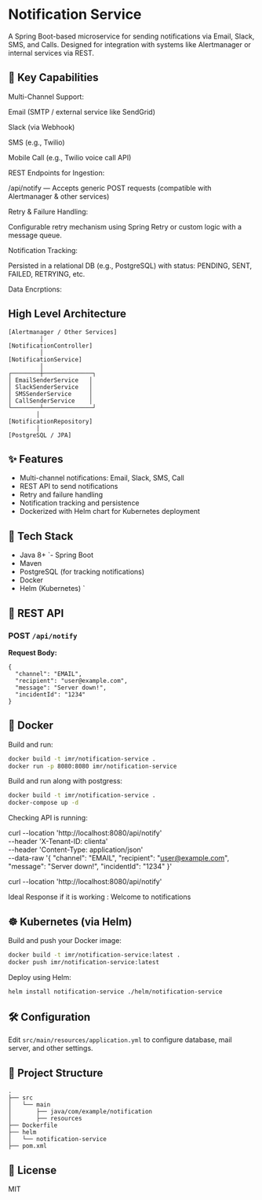# Notification Service

A Spring Boot-based microservice for sending notifications via Email, Slack, SMS, and Calls. Designed for integration with systems like Alertmanager or internal services via REST.

## 🔧 Key Capabilities

Multi-Channel Support:

Email (SMTP / external service like SendGrid)

Slack (via Webhook)

SMS (e.g., Twilio)

Mobile Call (e.g., Twilio voice call API)

REST Endpoints for Ingestion:

/api/notify — Accepts generic POST requests (compatible with Alertmanager & other services)

Retry & Failure Handling:

Configurable retry mechanism using Spring Retry or custom logic with a message queue.

Notification Tracking:

Persisted in a relational DB (e.g., PostgreSQL) with status: PENDING, SENT, FAILED, RETRYING, etc.

Data Encrptions:



## High Level Architecture

```
[Alertmanager / Other Services]
         │
[NotificationController]
         │
[NotificationService]
         │
┌────────┼──────────────┐
│ EmailSenderService   │
│ SlackSenderService   │
│ SMSSenderService     │
│ CallSenderService    │
└────────┴──────────────┘
        │
[NotificationRepository]
        │
[PostgreSQL / JPA]
```
## ✨ Features

- Multi-channel notifications: Email, Slack, SMS, Call
- REST API to send notifications
- Retry and failure handling
- Notification tracking and persistence
- Dockerized with Helm chart for Kubernetes deployment

## 🚀 Tech Stack

- Java 8+
`- Spring Boot
- Maven
- PostgreSQL (for tracking notifications)
- Docker
- Helm (Kubernetes)
`
## 🧪 REST API

### POST `/api/notify`

**Request Body:**

```
{
  "channel": "EMAIL",
  "recipient": "user@example.com",
  "message": "Server down!",
  "incidentId": "1234"
}
```

## 🐳 Docker

Build and run:

```bash
docker build -t imr/notification-service .
docker run -p 8080:8080 imr/notification-service
```

Build and run along with postgress:
```bash
docker build -t imr/notification-service .
docker-compose up -d
```

Checking API is running:


curl --location 'http://localhost:8080/api/notify' \
--header 'X-Tenant-ID: clienta' \
--header 'Content-Type: application/json' \
--data-raw '{
"channel": "EMAIL",
"recipient": "user@example.com",
"message": "Server down!",
"incidentId": "1234"
}'

curl --location 'http://localhost:8080/api/notify'


Ideal Response if it is working : Welcome to notifications

## ☸️ Kubernetes (via Helm)

Build and push your Docker image:

```bash
docker build -t imr/notification-service:latest .
docker push imr/notification-service:latest
```

Deploy using Helm:

```bash
helm install notification-service ./helm/notification-service
```

## 🛠 Configuration

Edit `src/main/resources/application.yml` to configure database, mail server, and other settings.

## 📂 Project Structure

```
.
├── src
│   └── main
│       ├── java/com/example/notification
│       ├── resources
├── Dockerfile
├── helm
│   └── notification-service
├── pom.xml
```

## 📃 License

MIT
